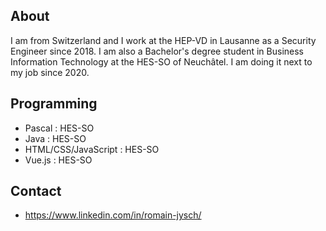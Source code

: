 ## About

I am from Switzerland and I work at the HEP-VD in Lausanne as a Security Engineer since 2018. I am also a Bachelor's degree student in Business Information Technology at the HES-SO of Neuchâtel. I am doing it next to my job since 2020.



## Programming

- Pascal : HES-SO
- Java : HES-SO
- HTML/CSS/JavaScript : HES-SO
- Vue.js : HES-SO



## Contact

- https://www.linkedin.com/in/romain-jysch/
